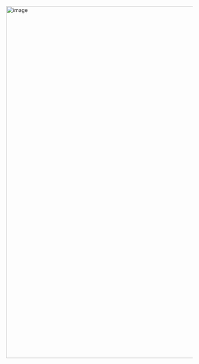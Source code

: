 <img width="947" alt="image" src="https://github.com/user-attachments/assets/937f3ee5-a557-4d33-85d5-e8379de0df65">

